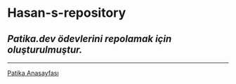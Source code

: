 # Hasan-s-repository


## ***Patika.dev ödevlerini repolamak için oluşturulmuştur.***
------
[Patika Anasayfası](https://www.patika.dev/tr)
